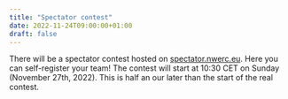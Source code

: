 ```yaml
---
title: "Spectator contest"
date: 2022-11-24T09:00:00+01:00
draft: false
---
```


There will be a spectator contest hosted on [spectator.nwerc.eu](https://spectator.nwerc.eu).
Here you can self-register your team!
The contest will start at 10:30 CET on Sunday (November 27th, 2022). This is half an our later than the start of the real contest.
